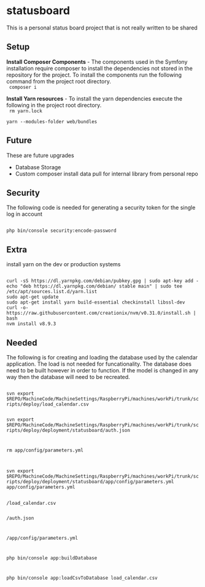 # statusboard
This is a personal status board project that is not really written to be shared

Setup
-----

**Install Composer Components** - The components used in the Symfony installation require composer to install the dependencies not stored in the repository for the project.  To install the components run the following command from the project root directory.  
<code>
composer i
</code>

**Install Yarn resources** - To install the yarn dependencies execute the following in the project root directory.  
<code>
rm yarn.lock  
yarn --modules-folder web/bundles
</code>


Future
------
These are future upgrades
* Database Storage
* Custom composer install data pull for internal library from personal repo


Security
--------
The following code is needed for generating a security token for the single log in account

<code>
php bin/console security:encode-password
</code>



Extra
-----
install yarn on the dev or production systems

<code>
curl -sS https://dl.yarnpkg.com/debian/pubkey.gpg | sudo apt-key add -
echo "deb https://dl.yarnpkg.com/debian/ stable main" | sudo tee /etc/apt/sources.list.d/yarn.list
sudo apt-get update
sudo apt-get install yarn build-essential checkinstall libssl-dev
curl -o- https://raw.githubusercontent.com/creationix/nvm/v0.31.0/install.sh | bash
nvm install v8.9.3
</code>


Needed
------
The following is for creating and loading the database used by the calendar application.  The load is not needed for funcationality.  The database does need to be built however in order to function.  If the model is changed in any way then the database will need to be recreated.

<code>
svn export $REPO/MachineCode/MachineSettings/RaspberryPi/machines/workPi/trunk/scripts/deploy/load_calendar.csv 

svn export $REPO/MachineCode/MachineSettings/RaspberryPi/machines/workPi/trunk/scripts/deploy/deployment/statusboard/auth.json

rm app/config/parameters.yml

svn export $REPO/MachineCode/MachineSettings/RaspberryPi/machines/workPi/trunk/scripts/deploy/deployment/statusboard/app/config/parameters.yml app/config/parameters.yml
</code>

<code>
/load_calendar.csv

/auth.json

/app/config/parameters.yml

php bin/console app:buildDatabase

php bin/console app:loadCsvToDatabase load_calendar.csv
<code>
